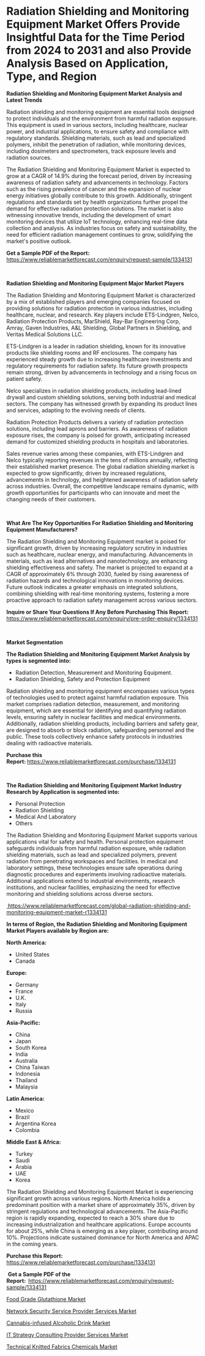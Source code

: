 <p><h1>Radiation Shielding and Monitoring Equipment Market Offers Provide Insightful Data for the Time Period from 2024 to 2031 and also Provide Analysis Based on Application, Type, and Region</h1></p><p><strong>Radiation Shielding and Monitoring Equipment Market Analysis and Latest Trends</strong></p>
<p><p>Radiation shielding and monitoring equipment are essential tools designed to protect individuals and the environment from harmful radiation exposure. This equipment is used in various sectors, including healthcare, nuclear power, and industrial applications, to ensure safety and compliance with regulatory standards. Shielding materials, such as lead and specialized polymers, inhibit the penetration of radiation, while monitoring devices, including dosimeters and spectrometers, track exposure levels and radiation sources.</p><p>The Radiation Shielding and Monitoring Equipment Market is expected to grow at a CAGR of 14.9% during the forecast period, driven by increasing awareness of radiation safety and advancements in technology. Factors such as the rising prevalence of cancer and the expansion of nuclear energy initiatives globally contribute to this growth. Additionally, stringent regulations and standards set by health organizations further propel the demand for effective radiation protection solutions. The market is also witnessing innovative trends, including the development of smart monitoring devices that utilize IoT technology, enhancing real-time data collection and analysis. As industries focus on safety and sustainability, the need for efficient radiation management continues to grow, solidifying the market's positive outlook.</p></p>
<p><strong>Get a Sample PDF of the Report:&nbsp;</strong> <a href="https://www.reliablemarketforecast.com/enquiry/request-sample/1334131?utm_campaign=1144&utm_medium=2&utm_source=Github&utm_content=ia&utm_term=12102024&utm_id=radiation-shielding-and-monitoring-equipment">https://www.reliablemarketforecast.com/enquiry/request-sample/1334131</a></p>
<p>&nbsp;</p>
<p><strong>Radiation Shielding and Monitoring Equipment Major Market Players</strong></p>
<p><p>The Radiation Shielding and Monitoring Equipment Market is characterized by a mix of established players and emerging companies focused on providing solutions for radiation protection in various industries, including healthcare, nuclear, and research. Key players include ETS-Lindgren, Nelco, Radiation Protection Products, MarShield, Ray-Bar Engineering Corp, Amray, Gaven Industries, A&L Shielding, Global Partners in Shielding, and Veritas Medical Solutions LLC.</p><p>ETS-Lindgren is a leader in radiation shielding, known for its innovative products like shielding rooms and RF enclosures. The company has experienced steady growth due to increasing healthcare investments and regulatory requirements for radiation safety. Its future growth prospects remain strong, driven by advancements in technology and a rising focus on patient safety.</p><p>Nelco specializes in radiation shielding products, including lead-lined drywall and custom shielding solutions, serving both industrial and medical sectors. The company has witnessed growth by expanding its product lines and services, adapting to the evolving needs of clients.</p><p>Radiation Protection Products delivers a variety of radiation protection solutions, including lead aprons and barriers. As awareness of radiation exposure rises, the company is poised for growth, anticipating increased demand for customized shielding products in hospitals and laboratories.</p><p>Sales revenue varies among these companies, with ETS-Lindgren and Nelco typically reporting revenues in the tens of millions annually, reflecting their established market presence. The global radiation shielding market is expected to grow significantly, driven by increased regulations, advancements in technology, and heightened awareness of radiation safety across industries. Overall, the competitive landscape remains dynamic, with growth opportunities for participants who can innovate and meet the changing needs of their customers.</p></p>
<p>&nbsp;</p>
<p><strong>What Are The Key Opportunities For Radiation Shielding and Monitoring Equipment Manufacturers?</strong></p>
<p><p>The Radiation Shielding and Monitoring Equipment market is poised for significant growth, driven by increasing regulatory scrutiny in industries such as healthcare, nuclear energy, and manufacturing. Advancements in materials, such as lead alternatives and nanotechnology, are enhancing shielding effectiveness and safety. The market is projected to expand at a CAGR of approximately 6% through 2030, fueled by rising awareness of radiation hazards and technological innovations in monitoring devices. Future outlook indicates a greater emphasis on integrated solutions, combining shielding with real-time monitoring systems, fostering a more proactive approach to radiation safety management across various sectors.</p></p>
<p><strong>Inquire or Share Your Questions If Any Before Purchasing This Report:</strong> <a href="https://www.reliablemarketforecast.com/enquiry/pre-order-enquiry/1334131?utm_campaign=1144&utm_medium=2&utm_source=Github&utm_content=ia&utm_term=12102024&utm_id=radiation-shielding-and-monitoring-equipment">https://www.reliablemarketforecast.com/enquiry/pre-order-enquiry/1334131</a></p>
<p>&nbsp;</p>
<p><strong>Market Segmentation</strong></p>
<p><strong>The Radiation Shielding and Monitoring Equipment Market Analysis by types is segmented into:</strong></p>
<p><ul><li>Radiation Detection, Measurement and Monitoring Equipment.</li><li>Radiation Shielding, Safety and Protection Equipment</li></ul></p>
<p><p>Radiation shielding and monitoring equipment encompasses various types of technologies used to protect against harmful radiation exposure. This market comprises radiation detection, measurement, and monitoring equipment, which are essential for identifying and quantifying radiation levels, ensuring safety in nuclear facilities and medical environments. Additionally, radiation shielding products, including barriers and safety gear, are designed to absorb or block radiation, safeguarding personnel and the public. These tools collectively enhance safety protocols in industries dealing with radioactive materials.</p></p>
<p><strong>Purchase this Report:&nbsp;</strong><a href="https://www.reliablemarketforecast.com/purchase/1334131?utm_campaign=1144&utm_medium=2&utm_source=Github&utm_content=ia&utm_term=12102024&utm_id=radiation-shielding-and-monitoring-equipment">https://www.reliablemarketforecast.com/purchase/1334131</a></p>
<p>&nbsp;</p>
<p><strong>The Radiation Shielding and Monitoring Equipment Market Industry Research by Application is segmented into:</strong></p>
<p><ul><li>Personal Protection</li><li>Radiation Shielding</li><li>Medical And Laboratory</li><li>Others</li></ul></p>
<p><p>The Radiation Shielding and Monitoring Equipment Market supports various applications vital for safety and health. Personal protection equipment safeguards individuals from harmful radiation exposure, while radiation shielding materials, such as lead and specialized polymers, prevent radiation from penetrating workspaces and facilities. In medical and laboratory settings, these technologies ensure safe operations during diagnostic procedures and experiments involving radioactive materials. Additional applications extend to industrial environments, research institutions, and nuclear facilities, emphasizing the need for effective monitoring and shielding solutions across diverse sectors.</p></p>
<p><a href="https://www.reliablemarketforecast.com/global-radiation-shielding-and-monitoring-equipment-market-r1334131?utm_campaign=1144&utm_medium=2&utm_source=Github&utm_content=ia&utm_term=12102024&utm_id=radiation-shielding-and-monitoring-equipment">&nbsp;https://www.reliablemarketforecast.com/global-radiation-shielding-and-monitoring-equipment-market-r1334131</a></p>
<p><strong>In terms of Region, the Radiation Shielding and Monitoring Equipment Market Players available by Region are:</strong></p>
<p>
    <p> <strong> North America: </strong>
        <ul>
            <li>United States</li>
            <li>Canada</li>
        </ul>
        </p> 
    <p> <strong> Europe: </strong>
        <ul>
            <li>Germany</li>
            <li>France</li>
            <li>U.K.</li>
            <li>Italy</li>
            <li>Russia</li>
        </ul>
        </p> 
    <p> <strong> Asia-Pacific: </strong>
        <ul>
            <li>China</li>
            <li>Japan</li>
            <li>South Korea</li>
            <li>India</li>
            <li>Australia</li>
            <li>China Taiwan</li>
            <li>Indonesia</li>
            <li>Thailand</li>
            <li>Malaysia</li>
        </ul>
        </p> 
    <p> <strong> Latin America: </strong>
        <ul>
            <li>Mexico</li>
            <li>Brazil</li>
            <li>Argentina Korea</li>
            <li>Colombia</li>
        </ul>
        </p> 
    <p> <strong> Middle East & Africa: </strong>
        <ul>
            <li>Turkey</li>
            <li>Saudi</li>
            <li>Arabia</li>
            <li>UAE</li>
            <li>Korea</li>
        </ul>
    </p>
    </p>
<p><p>The Radiation Shielding and Monitoring Equipment Market is experiencing significant growth across various regions. North America holds a predominant position with a market share of approximately 35%, driven by stringent regulations and technological advancements. The Asia-Pacific region is rapidly expanding, expected to reach a 30% share due to increasing industrialization and healthcare applications. Europe accounts for about 25%, while China is emerging as a key player, contributing around 10%. Projections indicate sustained dominance for North America and APAC in the coming years.</p></p>
<p><strong>Purchase this Report: </strong><a href="https://www.reliablemarketforecast.com/purchase/1334131?utm_campaign=1144&utm_medium=2&utm_source=Github&utm_content=ia&utm_term=12102024&utm_id=radiation-shielding-and-monitoring-equipment">https://www.reliablemarketforecast.com/purchase/1334131</a></p>
<p>&nbsp;<strong>Get a Sample PDF of the Report:&nbsp;&nbsp;</strong><a href="https://www.reliablemarketforecast.com/enquiry/request-sample/1334131?utm_campaign=1144&utm_medium=2&utm_source=Github&utm_content=ia&utm_term=12102024&utm_id=radiation-shielding-and-monitoring-equipment">https://www.reliablemarketforecast.com/enquiry/request-sample/1334131</a></p>
<p><strong></strong></p>
<p><p><a href="https://www.linkedin.com/pulse/food-grade-glutathione-market-global-insights-sales-trends-jjsgc?utm_campaign=1144&utm_medium=2&utm_source=Github&utm_content=ia&utm_term=12102024&utm_id=radiation-shielding-and-monitoring-equipment">Food Grade Glutathione Market</a></p><p><a href="https://github.com/brindal51/Market-Research-Report-List-1/blob/main/network-security-service-provider-services-market.md?utm_campaign=1144&utm_medium=2&utm_source=Github&utm_content=ia&utm_term=12102024&utm_id=radiation-shielding-and-monitoring-equipment">Network Security Service Provider Services Market</a></p><p><a href="https://www.linkedin.com/pulse/cannabis-infused-alcoholic-drink-market-indicators-size-regional-ye94f?utm_campaign=1144&utm_medium=2&utm_source=Github&utm_content=ia&utm_term=12102024&utm_id=radiation-shielding-and-monitoring-equipment">Cannabis-infused Alcoholic Drink Market</a></p><p><a href="https://github.com/dzych10/Market-Research-Report-List-1/blob/main/it-strategy-consulting-provider-services-market.md?utm_campaign=1144&utm_medium=2&utm_source=Github&utm_content=ia&utm_term=12102024&utm_id=radiation-shielding-and-monitoring-equipment">IT Strategy Consulting Provider Services Market</a></p><p><a href="https://www.linkedin.com/pulse/technical-knitted-fabrics-chemicals-market-global-insights-te8qc?utm_campaign=1144&utm_medium=2&utm_source=Github&utm_content=ia&utm_term=12102024&utm_id=radiation-shielding-and-monitoring-equipment">Technical Knitted Fabrics Chemicals Market</a></p></p>